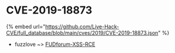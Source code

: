 # CVE-2019-18873
{% embed url="https://github.com/Live-Hack-CVE/full_database/blob/main/cves/2019/CVE-2019-18873.json" %}

* fuzzlove ~> [FUDforum-XSS-RCE](https://www.alice-snow.ru/2019/database/cve-2019-18873/fudforum-xss-rce-fuzzlove)